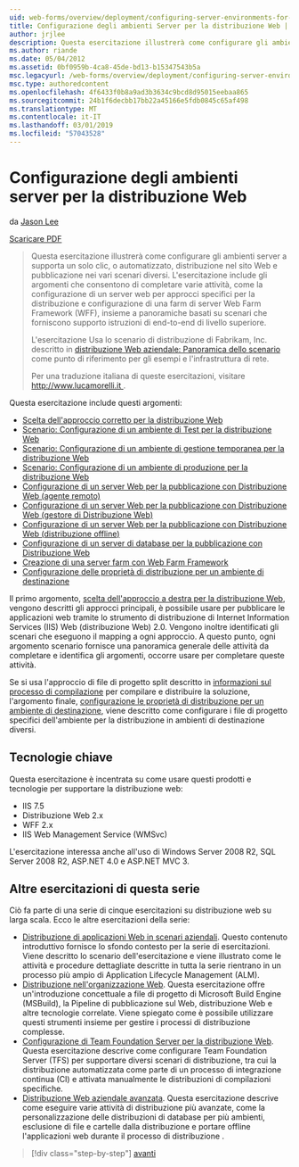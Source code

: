 ```yaml
---
uid: web-forms/overview/deployment/configuring-server-environments-for-web-deployment/configuring-server-environments-for-web-deployment
title: Configurazione degli ambienti Server per la distribuzione Web | Microsoft Docs
author: jrjlee
description: Questa esercitazione illustrerà come configurare gli ambienti server supporta un solo clic, o automatizzato, distribuzione nel sito Web e pubblicazione dei vari dello scenario diverse...
ms.author: riande
ms.date: 05/04/2012
ms.assetid: 0bf0959b-4ca8-45de-bd13-b15347543b5a
msc.legacyurl: /web-forms/overview/deployment/configuring-server-environments-for-web-deployment/configuring-server-environments-for-web-deployment
msc.type: authoredcontent
ms.openlocfilehash: 4f6433f0b8a9ad3b3634c9bcd8d95015eebaa865
ms.sourcegitcommit: 24b1f6decbb17bb22a45166e5fdb0845c65af498
ms.translationtype: MT
ms.contentlocale: it-IT
ms.lasthandoff: 03/01/2019
ms.locfileid: "57043528"
---
```

<a name="configuring-server-environments-for-web-deployment"></a>Configurazione degli ambienti server per la distribuzione Web
====================
da [Jason Lee](https://github.com/jrjlee)

[Scaricare PDF](https://msdnshared.blob.core.windows.net/media/MSDNBlogsFS/prod.evol.blogs.msdn.com/CommunityServer.Blogs.Components.WeblogFiles/00/00/00/63/56/8130.DeployingWebAppsInEnterpriseScenarios.pdf)

> Questa esercitazione illustrerà come configurare gli ambienti server a supporta un solo clic, o automatizzato, distribuzione nel sito Web e pubblicazione nei vari scenari diversi. L'esercitazione include gli argomenti che consentono di completare varie attività, come la configurazione di un server web per approcci specifici per la distribuzione e configurazione di una farm di server Web Farm Framework (WFF), insieme a panoramiche basati su scenari che forniscono supporto istruzioni di end-to-end di livello superiore.
> 
> L'esercitazione Usa lo scenario di distribuzione di Fabrikam, Inc. descritto in [distribuzione Web aziendale: Panoramica dello scenario](../deploying-web-applications-in-enterprise-scenarios/enterprise-web-deployment-scenario-overview.md) come punto di riferimento per gli esempi e l'infrastruttura di rete.
> 
> Per una traduzione italiana di queste esercitazioni, visitare [ http://www.lucamorelli.it ](http://www.lucamorelli.it).


Questa esercitazione include questi argomenti:

- [Scelta dell'approccio corretto per la distribuzione Web](choosing-the-right-approach-to-web-deployment.md)
- [Scenario: Configurazione di un ambiente di Test per la distribuzione Web](scenario-configuring-a-test-environment-for-web-deployment.md)
- [Scenario: Configurazione di un ambiente di gestione temporanea per la distribuzione Web](scenario-configuring-a-staging-environment-for-web-deployment.md)
- [Scenario: Configurazione di un ambiente di produzione per la distribuzione Web](scenario-configuring-a-production-environment-for-web-deployment.md)
- [Configurazione di un server Web per la pubblicazione con Distribuzione Web (agente remoto)](configuring-a-web-server-for-web-deploy-publishing-remote-agent.md)
- [Configurazione di un server Web per la pubblicazione con Distribuzione Web (gestore di Distribuzione Web)](configuring-a-web-server-for-web-deploy-publishing-web-deploy-handler.md)
- [Configurazione di un server Web per la pubblicazione con Distribuzione Web (distribuzione offline)](configuring-a-web-server-for-web-deploy-publishing-offline-deployment.md)
- [Configurazione di un server di database per la pubblicazione con Distribuzione Web](configuring-a-database-server-for-web-deploy-publishing.md)
- [Creazione di una server farm con Web Farm Framework](creating-a-server-farm-with-the-web-farm-framework.md)
- [Configurazione delle proprietà di distribuzione per un ambiente di destinazione](configuring-deployment-properties-for-a-target-environment.md)

Il primo argomento, [scelta dell'approccio a destra per la distribuzione Web](choosing-the-right-approach-to-web-deployment.md), vengono descritti gli approcci principali, è possibile usare per pubblicare le applicazioni web tramite lo strumento di distribuzione di Internet Information Services (IIS) Web (distribuzione Web) 2.0. Vengono inoltre identificati gli scenari che eseguono il mapping a ogni approccio. A questo punto, ogni argomento scenario fornisce una panoramica generale delle attività da completare e identifica gli argomenti, occorre usare per completare queste attività.

Se si usa l'approccio di file di progetto split descritto in [informazioni sul processo di compilazione](../web-deployment-in-the-enterprise/understanding-the-build-process.md) per compilare e distribuire la soluzione, l'argomento finale, [configurazione le proprietà di distribuzione per un ambiente di destinazione](configuring-deployment-properties-for-a-target-environment.md), viene descritto come configurare i file di progetto specifici dell'ambiente per la distribuzione in ambienti di destinazione diversi.

## <a name="key-technologies"></a>Tecnologie chiave

Questa esercitazione è incentrata su come usare questi prodotti e tecnologie per supportare la distribuzione web:

- IIS 7.5
- Distribuzione Web 2.x
- WFF 2.x
- IIS Web Management Service (WMSvc)

L'esercitazione interessa anche all'uso di Windows Server 2008 R2, SQL Server 2008 R2, ASP.NET 4.0 e ASP.NET MVC 3.

## <a name="other-tutorials-in-this-series"></a>Altre esercitazioni di questa serie

Ciò fa parte di una serie di cinque esercitazioni su distribuzione web su larga scala. Ecco le altre esercitazioni della serie:

- [Distribuzione di applicazioni Web in scenari aziendali](../deploying-web-applications-in-enterprise-scenarios/deploying-web-applications-in-enterprise-scenarios.md). Questo contenuto introduttivo fornisce lo sfondo contesto per la serie di esercitazioni. Viene descritto lo scenario dell'esercitazione e viene illustrato come le attività e procedure dettagliate descritte in tutta la serie rientrano in un processo più ampio di Application Lifecycle Management (ALM).
- [Distribuzione nell'organizzazione Web](../web-deployment-in-the-enterprise/web-deployment-in-the-enterprise.md). Questa esercitazione offre un'introduzione concettuale a file di progetto di Microsoft Build Engine (MSBuild), la Pipeline di pubblicazione sul Web, distribuzione Web e altre tecnologie correlate. Viene spiegato come è possibile utilizzare questi strumenti insieme per gestire i processi di distribuzione complesse.
- [Configurazione di Team Foundation Server per la distribuzione Web](../configuring-team-foundation-server-for-web-deployment/configuring-team-foundation-server-for-web-deployment.md). Questa esercitazione descrive come configurare Team Foundation Server (TFS) per supportare diversi scenari di distribuzione, tra cui la distribuzione automatizzata come parte di un processo di integrazione continua (CI) e attivata manualmente le distribuzioni di compilazioni specifiche.
- [Distribuzione Web aziendale avanzata](../advanced-enterprise-web-deployment/advanced-enterprise-web-deployment.md). Questa esercitazione descrive come eseguire varie attività di distribuzione più avanzate, come la personalizzazione delle distribuzioni di database per più ambienti, esclusione di file e cartelle dalla distribuzione e portare offline l'applicazioni web durante il processo di distribuzione .

> [!div class="step-by-step"]
> [avanti](choosing-the-right-approach-to-web-deployment.md)
